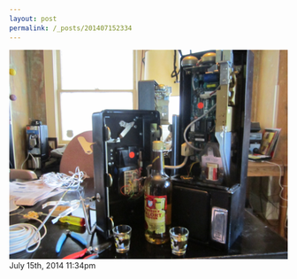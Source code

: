 ```yaml
---
layout: post
permalink: /_posts/201407152334
---
```


<img src="/images/blog/91928128804.jpg"/>

<div id="footer">
<span id="timestamp"> July 15th, 2014 11:34pm </span>
</div>

